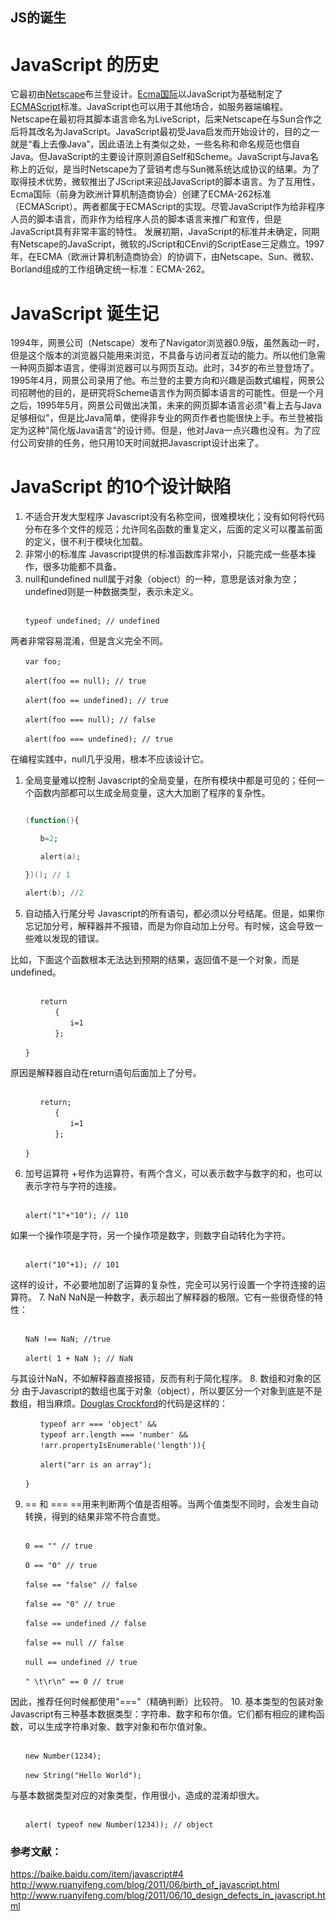 ## JS的诞生
# JavaScript 的历史
它最初由[Netscape](https://baike.baidu.com/item/%E7%BD%91%E6%99%AF/70176?fromtitle=netscape&fromid=2778944)布兰登设计。[Ecma国际](https://baike.baidu.com/item/Ecma%E5%9B%BD%E9%99%85)以JavaScript为基础制定了[ECMAScript](https://baike.baidu.com/item/ECMAScript)标准。JavaScript也可以用于其他场合，如服务器端编程。
Netscape在最初将其脚本语言命名为LiveScript，后来Netscape在与Sun合作之后将其改名为JavaScript。JavaScript最初受Java启发而开始设计的，目的之一就是“看上去像Java”，因此语法上有类似之处，一些名称和命名规范也借自Java。但JavaScript的主要设计原则源自Self和Scheme。JavaScript与Java名称上的近似，是当时Netscape为了营销考虑与Sun微系统达成协议的结果。为了取得技术优势，微软推出了JScript来迎战JavaScript的脚本语言。为了互用性，Ecma国际（前身为欧洲计算机制造商协会）创建了ECMA-262标准（ECMAScript）。两者都属于ECMAScript的实现。尽管JavaScript作为给非程序人员的脚本语言，而非作为给程序人员的脚本语言来推广和宣传，但是JavaScript具有非常丰富的特性。
发展初期，JavaScript的标准并未确定，同期有Netscape的JavaScript，微软的JScript和CEnvi的ScriptEase三足鼎立。1997年，在ECMA（欧洲计算机制造商协会）的协调下，由Netscape、Sun、微软、Borland组成的工作组确定统一标准：ECMA-262。
# JavaScript 诞生记
1994年，网景公司（Netscape）发布了Navigator浏览器0.9版，虽然轰动一时，但是这个版本的浏览器只能用来浏览，不具备与访问者互动的能力。所以他们急需一种网页脚本语言，使得浏览器可以与网页互动。此时，34岁的布兰登登场了。1995年4月，网景公司录用了他。布兰登的主要方向和兴趣是函数式编程，网景公司招聘他的目的，是研究将Scheme语言作为网页脚本语言的可能性。但是一个月之后，1995年5月，网景公司做出决策，未来的网页脚本语言必须"看上去与Java足够相似"，但是比Java简单，使得非专业的网页作者也能很快上手。布兰登被指定为这种"简化版Java语言"的设计师。但是，他对Java一点兴趣也没有。为了应付公司安排的任务，他只用10天时间就把Javascript设计出来了。
# JavaScript 的10个设计缺陷
1. 不适合开发大型程序
   Javascript没有名称空间，很难模块化；没有如何将代码分布在多个文件的规范；允许同名函数的重复定义，后面的定义可以覆盖前面的定义，很不利于模块化加载。
2. 非常小的标准库
   Javascript提供的标准函数库非常小，只能完成一些基本操作，很多功能都不具备。
3. null和undefined
null属于对象（object）的一种，意思是该对象为空；undefined则是一种数据类型，表示未定义。

```typeof null; // object

　　typeof undefined; // undefined
```
两者非常容易混淆，但是含义完全不同。
```
　　var foo;

　　alert(foo == null); // true

　　alert(foo == undefined); // true

　　alert(foo === null); // false

　　alert(foo === undefined); // true
```
在编程实践中，null几乎没用，根本不应该设计它。
1. 全局变量难以控制
   Javascript的全局变量，在所有模块中都是可见的；任何一个函数内部都可以生成全局变量，这大大加剧了程序的复杂性。

```a = 1;

　　(function(){

　　　　b=2;

　　　　alert(a);

　　})(); // 1

　　alert(b); //2
```
5. 自动插入行尾分号
   Javascript的所有语句，都必须以分号结尾。但是，如果你忘记加分号，解释器并不报错，而是为你自动加上分号。有时候，这会导致一些难以发现的错误。

比如，下面这个函数根本无法达到预期的结果，返回值不是一个对象，而是undefined。

```　　function(){

　　　　return
　　　　　　{
　　　　　　　　i=1
　　　　　　};

　　}
```
原因是解释器自动在return语句后面加上了分号。

```　　function(){

　　　　return;
　　　　　　{
　　　　　　　　i=1
　　　　　　};

　　}
```
6. 加号运算符
   +号作为运算符，有两个含义，可以表示数字与数字的和，也可以表示字符与字符的连接。

```　　alert(1+10); // 11

　　alert("1"+"10"); // 110
```
如果一个操作项是字符，另一个操作项是数字，则数字自动转化为字符。

```　　alert(1+"10"); // 110

　　alert("10"+1); // 101
```
这样的设计，不必要地加剧了运算的复杂性，完全可以另行设置一个字符连接的运算符。
7. NaN
   NaN是一种数字，表示超出了解释器的极限。它有一些很奇怪的特性：

```　　NaN === NaN; //false

　　NaN !== NaN; //true

　　alert( 1 + NaN ); // NaN
```
与其设计NaN，不如解释器直接报错，反而有利于简化程序。
8. 数组和对象的区分
   由于Javascript的数组也属于对象（object），所以要区分一个对象到底是不是数组，相当麻烦。[Douglas Crockford](http://crockford.com/javascript/)的代码是这样的：

```　　if ( arr &&
　　　　typeof arr === 'object' &&
　　　　typeof arr.length === 'number' &&
　　　　!arr.propertyIsEnumerable('length')){

　　　　alert("arr is an array");

　　}
``` 
9. == 和 ===
    ==用来判断两个值是否相等。当两个值类型不同时，会发生自动转换，得到的结果非常不符合直觉。

```　　"" == "0" // false

　　0 == "" // true

　　0 == "0" // true

　　false == "false" // false

　　false == "0" // true

　　false == undefined // false

　　false == null // false

　　null == undefined // true

　　" \t\r\n" == 0 // true
```
因此，推荐任何时候都使用"==="（精确判断）比较符。
10. 基本类型的包装对象
    Javascript有三种基本数据类型：字符串、数字和布尔值。它们都有相应的建构函数，可以生成字符串对象、数字对象和布尔值对象。

```　　new Boolean(false);

　　new Number(1234);

　　new String("Hello World");
```
与基本数据类型对应的对象类型，作用很小，造成的混淆却很大。

```　　alert( typeof 1234); // number

　　alert( typeof new Number(1234)); // object
```
### 参考文献：
https://baike.baidu.com/item/javascript#4 
http://www.ruanyifeng.com/blog/2011/06/birth_of_javascript.html   
http://www.ruanyifeng.com/blog/2011/06/10_design_defects_in_javascript.html
